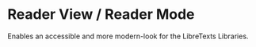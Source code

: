 # Reader View / Reader Mode

Enables an accessible and more modern-look for the LibreTexts Libraries.